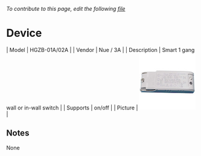
*To contribute to this page, edit the following
[file](https://github.com/Koenkk/zigbee2mqtt.io/blob/master/docgen/device_page_notes.js)*

# Device

| Model | HGZB-01A/02A  |
| Vendor  | Nue / 3A  |
| Description | Smart 1 gang wall or in-wall switch |
| Supports | on/off |
| Picture | ![../images/devices/HGZB-01A-02A.jpg](../images/devices/HGZB-01A-02A.jpg) |

## Notes

None
